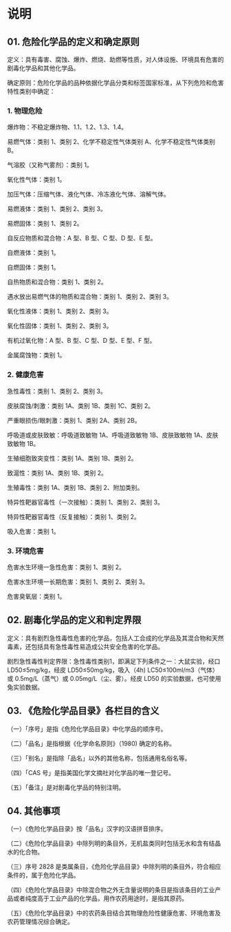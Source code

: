 # 说明

## 01. 危险化学品的定义和确定原则

定义：具有毒害、腐蚀、爆炸、燃烧、助燃等性质，对人体设施、环境具有危害的剧毒化学品和其他化学品。

确定原则：危险化学品的品种依据化学品分类和标签国家标准，从下列危险和危害特性类别中确定：

### 1. 物理危险

爆炸物：不稳定爆炸物、1.1、1.2、1.3、1.4。

易燃气体：类别 1、类别 2、化学不稳定性气体类别 A、化学不稳定性气体类别 B。

气溶胶（又称气雾剂）：类别 1。

氧化性气体：类别 1。

加压气体：压缩气体、液化气体、冷冻液化气体、溶解气体。

易燃液体：类别 1、类别 2、类别 3。

易燃固体：类别 1、类别 2。

自反应物质和混合物：A 型、B 型、C 型、D 型、E 型。

自燃液体：类别 1。

自燃固体：类别 1。

自热物质和混合物：类别 1、类别 2。

遇水放出易燃气体的物质和混合物：类别 1、类别 2、类别 3。

氧化性液体：类别 1、类别 2、类别 3。

氧化性固体：类别 1、类别 2、类别 3。

有机过氧化物：A 型、B 型、C 型、D 型、E 型、F 型。

金属腐蚀物：类别 1。

### 2. 健康危害

急性毒性：类别 1、类别 2、类别 3。

皮肤腐蚀/刺激：类别 1A、类别 1B、类别 1C、类别 2。 

严重眼损伤/眼刺激：类别 1、类别 2A、类别 2B。

呼吸道或皮肤致敏：呼吸道致敏物 1A、呼吸道致敏物 1B、皮肤致敏物 1A、皮肤致敏物 1B。

生殖细胞致突变性：类别 1A、类别 1B、类别 2。

致滬性：类别 1A、类别 1B、类别 2。

生殖毒性：类别 1A、类别 1B、类别 2、附加类别。

特异性靶器官毒性（一次接触）：类别 1、类别 2、类别 3。

特异性靶器官毒性（反复接触）：类别 1、类别 2。

吸入危害：类别 1。

### 3. 环境危害

危害水生环境一急性危害：类别 1、类别 2。

危害水生环境一长期危害：类别 1、类别 2、类别 3。

危害臭氧层：类别 1。

## 02. 剧毒化学品的定义和判定界限

定义：具有剧烈急性毒性危害的化学品，包括人工合成的化学品及其混合物和天然毒素，还包括具有急性毒性易造成公共安全危害的化学品。

剧烈急性毒性判定界限：急性毒性类别1，即满足下列条件之一：大鼠实验，经口 LD50≤5mg/kg，经皮 LD50≤50mg/kg，吸入（4h) LC50≤100ml/m3（气体）或 0.5mg/L（蒸气）或 0.05mg/L（尘、雾）。经皮 LD50 的实验数据，也可使用兔实验数据。

## 03. 《危险化学品目录》各栏目的含义

（一）「序号」是指《危险化学品目录》中化学品的顺序号。

（二）「品名」是指根据《化学命名原则》（1980) 确定的名称。

（三）「别名」是指除「品名」以外的其他名称，包括通用名俗名等。

（四）「CAS 号」是指美国化学文摘社对化学品的唯一登记号。

（五）「备注」是对剧毒化学品的特别注明。

## 04. 其他事项

（一）《危险化学品目录》按「品名」汉字的汉语拼音排序。

（二）《危险化学品目录》中除列明的条目外，无机盐类同时包括无水和含有结晶水的化合物。

（三）序号 2828 是类属条目，《危险化学品目录》中除列明的条目外，符合相应条件的，属于危险化学品。

（四）《危险化学品目录》中除混合物之外无含量说明的条目是指该条目的工业产品或者纯度高于工业产品的化学品，用作农药用途时，是指其原药。

（五）《危险化学品目录》中的农药条目结合其物理危险性健康危害、环境危害及农药管理情况综合确定。